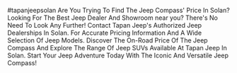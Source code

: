 #tapanjeepsolan
Are You Trying To Find The Jeep Compass' Price In Solan? Looking For The Best Jeep Dealer And Showroom near you? There's No Need To Look Any Further! Contact Tapan Jeep's Authorized Jeep Dealerships In Solan. For Accurate Pricing Information And A Wide Selection Of Jeep Models.
Discover The On-Road Price Of The Jeep Compass And Explore The Range Of Jeep SUVs Available At Tapan Jeep In Solan. 
Start Your Jeep Adventure Today With The Iconic And Versatile Jeep Compass!
